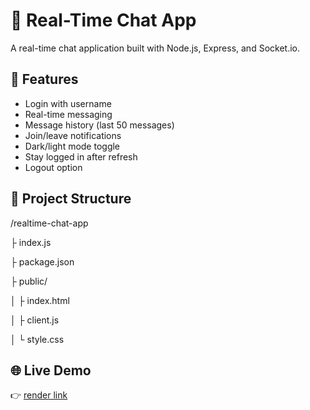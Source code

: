 # 💬 Real-Time Chat App

A real-time chat application built with Node.js, Express, and Socket.io.

## 🚀 Features

- Login with username
- Real-time messaging
- Message history (last 50 messages)
- Join/leave notifications
- Dark/light mode toggle
- Stay logged in after refresh
- Logout option

## 📂 Project Structure

/realtime-chat-app

├ index.js

├ package.json

├ public/

│ ├ index.html

│ ├ client.js

│ └ style.css

## 🌐 Live Demo

👉 [render link](https://realtimechat-4590.onrender.com/)
